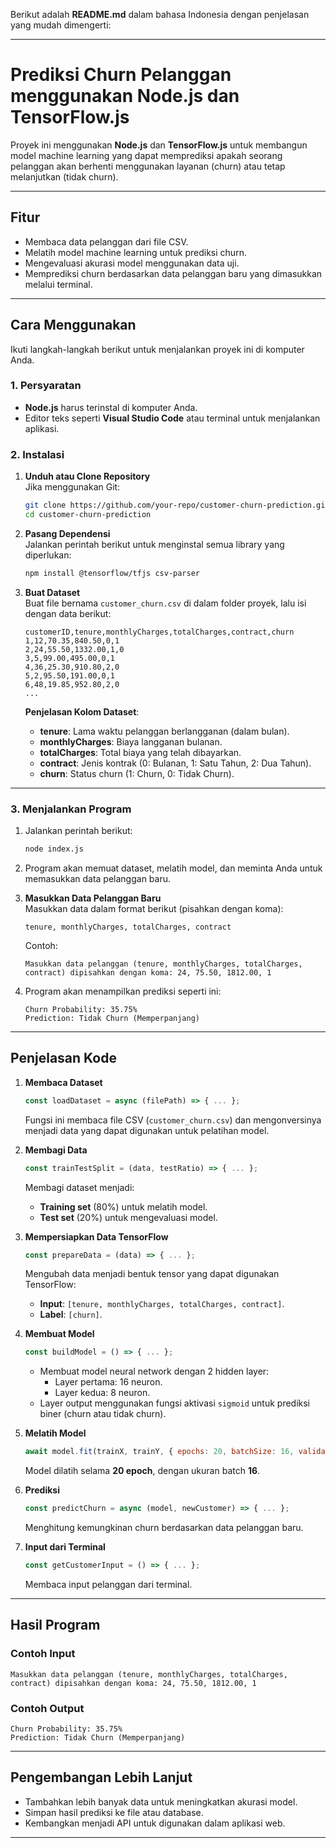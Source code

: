 Berikut adalah **README.md** dalam bahasa Indonesia dengan penjelasan yang mudah dimengerti:

---

# **Prediksi Churn Pelanggan menggunakan Node.js dan TensorFlow.js**

Proyek ini menggunakan **Node.js** dan **TensorFlow.js** untuk membangun model machine learning yang dapat memprediksi apakah seorang pelanggan akan berhenti menggunakan layanan (churn) atau tetap melanjutkan (tidak churn).

---

## **Fitur**
- Membaca data pelanggan dari file CSV.
- Melatih model machine learning untuk prediksi churn.
- Mengevaluasi akurasi model menggunakan data uji.
- Memprediksi churn berdasarkan data pelanggan baru yang dimasukkan melalui terminal.

---

## **Cara Menggunakan**

Ikuti langkah-langkah berikut untuk menjalankan proyek ini di komputer Anda.

### **1. Persyaratan**
- **Node.js** harus terinstal di komputer Anda.
- Editor teks seperti **Visual Studio Code** atau terminal untuk menjalankan aplikasi.

### **2. Instalasi**

1. **Unduh atau Clone Repository**  
   Jika menggunakan Git:
   ```bash
   git clone https://github.com/your-repo/customer-churn-prediction.git
   cd customer-churn-prediction
   ```

2. **Pasang Dependensi**  
   Jalankan perintah berikut untuk menginstal semua library yang diperlukan:
   ```bash
   npm install @tensorflow/tfjs csv-parser
   ```

3. **Buat Dataset**  
   Buat file bernama `customer_churn.csv` di dalam folder proyek, lalu isi dengan data berikut:

   ```csv
   customerID,tenure,monthlyCharges,totalCharges,contract,churn
   1,12,70.35,840.50,0,1
   2,24,55.50,1332.00,1,0
   3,5,99.00,495.00,0,1
   4,36,25.30,910.80,2,0
   5,2,95.50,191.00,0,1
   6,48,19.85,952.80,2,0
   ...
   ```

   **Penjelasan Kolom Dataset**:
   - **tenure**: Lama waktu pelanggan berlangganan (dalam bulan).
   - **monthlyCharges**: Biaya langganan bulanan.
   - **totalCharges**: Total biaya yang telah dibayarkan.
   - **contract**: Jenis kontrak (0: Bulanan, 1: Satu Tahun, 2: Dua Tahun).
   - **churn**: Status churn (1: Churn, 0: Tidak Churn).

---

### **3. Menjalankan Program**

1. Jalankan perintah berikut:
   ```bash
   node index.js
   ```

2. Program akan memuat dataset, melatih model, dan meminta Anda untuk memasukkan data pelanggan baru.

3. **Masukkan Data Pelanggan Baru**  
   Masukkan data dalam format berikut (pisahkan dengan koma):
   ```
   tenure, monthlyCharges, totalCharges, contract
   ```
   Contoh:
   ```
   Masukkan data pelanggan (tenure, monthlyCharges, totalCharges, contract) dipisahkan dengan koma: 24, 75.50, 1812.00, 1
   ```

4. Program akan menampilkan prediksi seperti ini:
   ```
   Churn Probability: 35.75%
   Prediction: Tidak Churn (Memperpanjang)
   ```

---

## **Penjelasan Kode**

1. **Membaca Dataset**
   ```javascript
   const loadDataset = async (filePath) => { ... };
   ```
   Fungsi ini membaca file CSV (`customer_churn.csv`) dan mengonversinya menjadi data yang dapat digunakan untuk pelatihan model.

2. **Membagi Data**
   ```javascript
   const trainTestSplit = (data, testRatio) => { ... };
   ```
   Membagi dataset menjadi:
   - **Training set** (80%) untuk melatih model.
   - **Test set** (20%) untuk mengevaluasi model.

3. **Mempersiapkan Data TensorFlow**
   ```javascript
   const prepareData = (data) => { ... };
   ```
   Mengubah data menjadi bentuk tensor yang dapat digunakan TensorFlow:
   - **Input**: `[tenure, monthlyCharges, totalCharges, contract]`.
   - **Label**: `[churn]`.

4. **Membuat Model**
   ```javascript
   const buildModel = () => { ... };
   ```
   - Membuat model neural network dengan 2 hidden layer:
     - Layer pertama: 16 neuron.
     - Layer kedua: 8 neuron.
   - Layer output menggunakan fungsi aktivasi `sigmoid` untuk prediksi biner (churn atau tidak churn).

5. **Melatih Model**
   ```javascript
   await model.fit(trainX, trainY, { epochs: 20, batchSize: 16, validationSplit: 0.2 });
   ```
   Model dilatih selama **20 epoch**, dengan ukuran batch **16**.

6. **Prediksi**
   ```javascript
   const predictChurn = async (model, newCustomer) => { ... };
   ```
   Menghitung kemungkinan churn berdasarkan data pelanggan baru.

7. **Input dari Terminal**
   ```javascript
   const getCustomerInput = () => { ... };
   ```
   Membaca input pelanggan dari terminal.

---

## **Hasil Program**

### **Contoh Input**
```
Masukkan data pelanggan (tenure, monthlyCharges, totalCharges, contract) dipisahkan dengan koma: 24, 75.50, 1812.00, 1
```

### **Contoh Output**
```
Churn Probability: 35.75%
Prediction: Tidak Churn (Memperpanjang)
```

---

## **Pengembangan Lebih Lanjut**
- Tambahkan lebih banyak data untuk meningkatkan akurasi model.
- Simpan hasil prediksi ke file atau database.
- Kembangkan menjadi API untuk digunakan dalam aplikasi web.

---